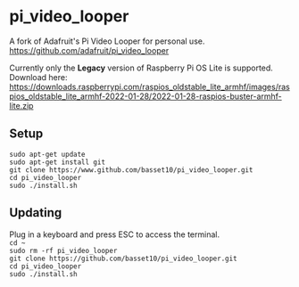 # pi_video_looper
A fork of Adafruit's Pi Video Looper for personal use.
https://github.com/adafruit/pi_video_looper

Currently only the __Legacy__ version of Raspberry Pi OS Lite is supported.  
Download here:
<https://downloads.raspberrypi.com/raspios_oldstable_lite_armhf/images/raspios_oldstable_lite_armhf-2022-01-28/2022-01-28-raspios-buster-armhf-lite.zip>

## Setup
`sudo apt-get update`  
`sudo apt-get install git `  
`git clone https://www.github.com/basset10/pi_video_looper.git`  
`cd pi_video_looper`  
`sudo ./install.sh`  

## Updating
Plug in a keyboard and press ESC to access the terminal.    
`cd ~`   
`sudo rm -rf pi_video_looper`   
`git clone https://github.com/basset10/pi_video_looper.git`    
`cd pi_video_looper`   
`sudo ./install.sh` 
